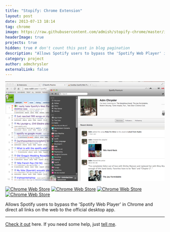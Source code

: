 ```yaml
---
title: "Stopify: Chrome Extension"
layout: post
date: 2013-07-13 18:14
tag: chrome
image: https://raw.githubusercontent.com/admish/stopify-chrome/master/images/icon128.png
headerImage: true
projects: true
hidden: true # don't count this post in blog pagination
description: "Allows Spotify users to bypass the 'Spotify Web Player' in Chrome and direct all links on the web to the official desktop app."
category: project
author: admchrysler
externalLink: false
---
```


![Screenshot](https://raw.githubusercontent.com/admish/stopify-chrome/master/images/Screen%20Shot%202013-07-14%20at%204.54.40%20PM.png)

[![Chrome Web Store](https://img.shields.io/chrome-web-store/v/fhncainmahcgdcoejihgbkfopcmoghlc.svg?maxAge=2592000)](https://chrome.google.com/webstore/detail/stopify/fhncainmahcgdcoejihgbkfopcmoghlc) [![Chrome Web Store](https://img.shields.io/chrome-web-store/rating/fhncainmahcgdcoejihgbkfopcmoghlc.svg?maxAge=2592000)](https://chrome.google.com/webstore/detail/stopify/fhncainmahcgdcoejihgbkfopcmoghlc) [![Chrome Web Store](https://img.shields.io/chrome-web-store/rating-count/fhncainmahcgdcoejihgbkfopcmoghlc.svg?maxAge=2592000)](https://chrome.google.com/webstore/detail/stopify/fhncainmahcgdcoejihgbkfopcmoghlc) [![Chrome Web Store](https://img.shields.io/chrome-web-store/d/fhncainmahcgdcoejihgbkfopcmoghlc.svg?maxAge=2592000)](https://chrome.google.com/webstore/detail/stopify/fhncainmahcgdcoejihgbkfopcmoghlc)

Allows Spotify users to bypass the 'Spotify Web Player' in Chrome and direct all links on the web to the official desktop app.


---

[Check it out](https://chrome.google.com/webstore/detail/stopify/fhncainmahcgdcoejihgbkfopcmoghlc?hl=en-US) here.
If you need some help, just [tell me](https://github.com/admish/stopify-chrome/issues).
